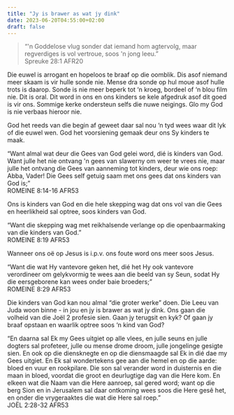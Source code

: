 ```yaml
---
title: "Jy is brawer as wat jy dink"
date: 2023-06-20T04:55:00+02:00
draft: false
---
```

<html>
 <head></head>
 <body>
  <blockquote>
   <p>“'n Goddelose vlug sonder dat iemand hom agtervolg, maar regverdiges is vol vertroue, soos 'n jong leeu.”<br>‭‭Spreuke‬ ‭28‬:‭1‬ ‭AFR20‬‬</p>
  </blockquote>
  <p>Die euwel is arrogant en hopeloos te braaf op die oomblik. Dis asof niemand meer skaam is vir hulle sonde nie. Mense dra sonde op hul moue asof hulle trots is daarop. Sonde is nie meer beperk tot ‘n kroeg, bordeel of ‘n blou film nie. Dit is oral. Dit word in ons en ons kinders se kele afgedruk asof dit goed is vir ons. Sommige kerke ondersteun selfs die nuwe neigings. Glo my God is nie verbaas hieroor nie.</p>
  <p>God het reeds van die begin af geweet daar sal nou ‘n tyd wees waar dit lyk of die euwel wen. God het voorsiening gemaak deur ons Sy kinders te maak.</p>
  <p>“Want almal wat deur die Gees van God gelei word, dié is kinders van God. Want julle het nie ontvang 'n gees van slawerny om weer te vrees nie, maar julle het ontvang die Gees van aanneming tot kinders, deur wie ons roep: Abba, Vader! Die Gees self getuig saam met ons gees dat ons kinders van God is;”<br>‭‭ROMEINE‬ ‭8‬:‭14‬-‭16‬ ‭AFR53‬‬</p>
  <p>Ons is kinders van God en die hele skepping wag dat ons vol van die Gees en heerlikheid sal optree, soos kinders van God.</p>
  <p>“Want die skepping wag met reikhalsende verlange op die openbaarmaking van die kinders van God.”<br>‭‭ROMEINE‬ ‭8‬:‭19‬ ‭AFR53‬‬</p>
  <p>Wanneer ons oë op Jesus is i.p.v. ons foute word ons meer soos Jesus.</p>
  <p>“Want die wat Hy vantevore geken het, dié het Hy ook vantevore verordineer om gelykvormig te wees aan die beeld van sy Seun, sodat Hy die eersgeborene kan wees onder baie broeders;”<br>‭‭ROMEINE‬ ‭8‬:‭29‬ ‭AFR53‬‬</p>
  <p>Die kinders van God kan nou almal “die groter werke” doen. Die Leeu van Juda woon binne - in jou en jy is brawer as wat jy dink. Ons gaan die volheid van die Joël 2 profesie sien. Gaan jy terugsit en kyk? Of gaan jy braaf opstaan en waarlik optree soos ‘n kind van God?</p>
  <p>“En daarna sal Ek my Gees uitgiet op alle vlees, en julle seuns en julle dogters sal profeteer, julle ou mense drome droom, julle jongelinge gesigte sien. En ook op die diensknegte en op die diensmaagde sal Ek in dié dae my Gees uitgiet. En Ek sal wondertekens gee aan die hemel en op die aarde: bloed en vuur en rookpilare. Die son sal verander word in duisternis en die maan in bloed, voordat die groot en deurlugtige dag van die Here kom. En elkeen wat die Naam van die Here aanroep, sal gered word; want op die berg Sion en in Jerusalem sal daar ontkoming wees soos die Here gesê het, en onder die vrygeraaktes die wat die Here sal roep.”<br>‭‭JOËL‬ ‭2‬:‭28‬-‭32‬ ‭AFR53‬‬</p>
  <p>&nbsp;</p>
  <p>&nbsp;</p>
 </body>
</html>